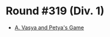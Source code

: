 # Round #319 (Div. 1)

* [A. Vasya and Petya's Game][]

[A. Vasya and Petya's Game]: http://codeforces.com/contest/576/problem/A
